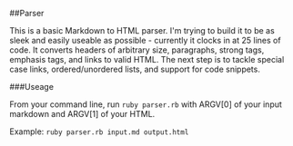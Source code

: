 ##Parser

This is a basic Markdown to HTML parser. I'm trying to build it to be as sleek and easily useable as possible - currently it clocks in at 25 lines of code. It converts headers of arbitrary size, paragraphs, strong tags, emphasis tags, and links to valid HTML. The next step is to tackle special case links, ordered/unordered lists, and support for code snippets.

###Useage

From your command line, run ```ruby parser.rb``` with ARGV[0] of your input markdown and ARGV[1] of your HTML.

Example: ```ruby parser.rb input.md output.html```

